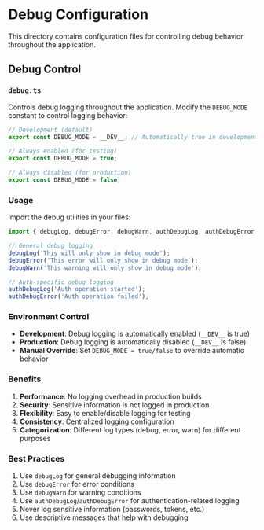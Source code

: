 # Debug Configuration

This directory contains configuration files for controlling debug behavior throughout the application.

## Debug Control

### `debug.ts`

Controls debug logging throughout the application. Modify the `DEBUG_MODE` constant to control logging behavior:

```typescript
// Development (default)
export const DEBUG_MODE = __DEV__; // Automatically true in development, false in production builds

// Always enabled (for testing)
export const DEBUG_MODE = true;

// Always disabled (for production)
export const DEBUG_MODE = false;
```

### Usage

Import the debug utilities in your files:

```typescript
import { debugLog, debugError, debugWarn, authDebugLog, authDebugError } from '../config/debug';

// General debug logging
debugLog('This will only show in debug mode');
debugError('This error will only show in debug mode');
debugWarn('This warning will only show in debug mode');

// Auth-specific debug logging
authDebugLog('Auth operation started');
authDebugError('Auth operation failed');
```

### Environment Control

- **Development**: Debug logging is automatically enabled (`__DEV__` is true)
- **Production**: Debug logging is automatically disabled (`__DEV__` is false)
- **Manual Override**: Set `DEBUG_MODE = true/false` to override automatic behavior

### Benefits

1. **Performance**: No logging overhead in production builds
2. **Security**: Sensitive information is not logged in production
3. **Flexibility**: Easy to enable/disable logging for testing
4. **Consistency**: Centralized logging configuration
5. **Categorization**: Different log types (debug, error, warn) for different purposes

### Best Practices

1. Use `debugLog` for general debugging information
2. Use `debugError` for error conditions
3. Use `debugWarn` for warning conditions
4. Use `authDebugLog`/`authDebugError` for authentication-related logging
5. Never log sensitive information (passwords, tokens, etc.)
6. Use descriptive messages that help with debugging
